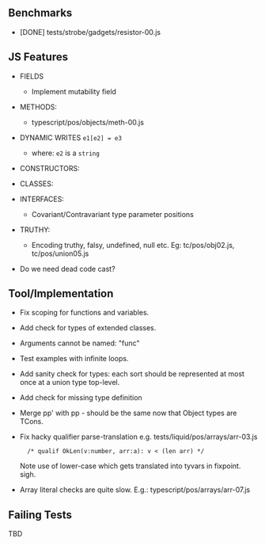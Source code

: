 Benchmarks
----------

  - [DONE] tests/strobe/gadgets/resistor-00.js


JS Features
-----------

  - FIELDS
    - Implement mutability field

  - METHODS:
    - typescript/pos/objects/meth-00.js

  - DYNAMIC WRITES `e1[e2] = e3` 
    - where: `e2` is a `string`

  - CONSTRUCTORS: 

  - CLASSES:

  - INTERFACES:
    - Covariant/Contravariant type parameter positions

  - TRUTHY:
    - Encoding truthy, falsy, undefined, null etc.
      Eg: tc/pos/obj02.js, tc/pos/union05.js

  - Do we need dead code cast?


Tool/Implementation
-------------------
  
  - Fix scoping for functions and variables.

  - Add check for types of extended classes.

  - Arguments cannot be named: "func"

  - Test examples with infinite loops.

  - Add sanity check for types: each sort should be represented at most once at
    a union type top-level.

  - Add check for missing type definition

  - Merge pp' with pp - should be the same now that Object types are TCons.

  - Fix hacky qualifier parse-translation e.g. tests/liquid/pos/arrays/arr-03.js
        
          /* qualif OkLen(v:number, arr:a): v < (len arr) */

    Note use of lower-case which gets translated into tyvars in fixpoint. sigh.

  - Array literal checks are quite slow.
      E.g.: typescript/pos/arrays/arr-07.js


Failing Tests 
-------------

  TBD

